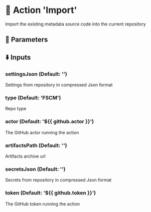 # :rocket: Action 'Import' 
Import the existing metadata source code into the current repository 
## :wrench: Parameters 
## :arrow_down: Inputs 
### settingsJson (Default: '') 
 Settings from repository in compressed Json format 

### type (Default: 'FSCM') 
 Repo type 

### actor (Default: '${{ github.actor }}') 
 The GitHub actor running the action 

### artifactsPath (Default: '') 
 Artifacts archive url 

### secretsJson (Default: '') 
 Secrets from repository in compressed Json format 

### token (Default: '${{ github.token }}') 
 The GitHub token running the action 


